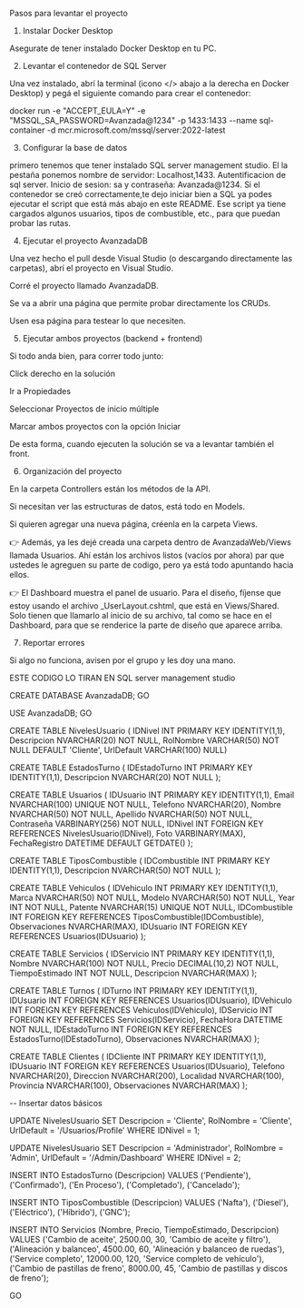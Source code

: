 Pasos para levantar el proyecto
1) Instalar Docker Desktop

Asegurate de tener instalado Docker Desktop en tu PC.

2) Levantar el contenedor de SQL Server

Una vez instalado, abrí la terminal (icono </> abajo a la derecha en Docker Desktop) y pegá el siguiente comando para crear el contenedor:

docker run -e "ACCEPT_EULA=Y" -e "MSSQL_SA_PASSWORD=Avanzada@1234" -p 1433:1433 --name sql-container -d mcr.microsoft.com/mssql/server:2022-latest

3) Configurar la base de datos

primero tenemos que tener instalado SQL server management studio.
El la pestaña ponemos nombre de servidor: Localhost,1433.
Autentificacion de sql server.
Inicio de sesion: sa y contraseña: Avanzada@1234.
Si el contenedor se creó correctamente,te dejo iniciar bien a SQL ya podes ejecutar el script que está más abajo en este README.
Ese script ya tiene cargados algunos usuarios, tipos de combustible, etc., para que puedan probar las rutas.

4) Ejecutar el proyecto AvanzadaDB

Una vez hecho el pull desde Visual Studio (o descargando directamente las carpetas), abrí el proyecto en Visual Studio.

Corré el proyecto llamado AvanzadaDB.

Se va a abrir una página que permite probar directamente los CRUDs.

Usen esa página para testear lo que necesiten.

5) Ejecutar ambos proyectos (backend + frontend)

Si todo anda bien, para correr todo junto:

Click derecho en la solución

Ir a Propiedades

Seleccionar Proyectos de inicio múltiple

Marcar ambos proyectos con la opción Iniciar

De esta forma, cuando ejecuten la solución se va a levantar también el front.

6) Organización del proyecto

En la carpeta Controllers están los métodos de la API.

Si necesitan ver las estructuras de datos, está todo en Models.

Si quieren agregar una nueva página, créenla en la carpeta Views.

👉 Además, ya les dejé creada una carpeta dentro de AvanzadaWeb/Views llamada Usuarios.
Ahí están los archivos listos (vacíos por ahora) par que ustedes le agreguen su parte de codigo, pero ya está todo apuntando hacia ellos.

👉 El Dashboard muestra el panel de usuario. Para el diseño, fíjense que estoy usando el archivo _UserLayout.cshtml, que está en Views/Shared.
Solo tienen que llamarlo al inicio de su archivo, tal como se hace en el Dashboard, para que se renderice la parte de diseño que aparece arriba.

7) Reportar errores

Si algo no funciona, avisen por el grupo y les doy una mano.

ESTE CODIGO LO TIRAN EN SQL server management studio

CREATE DATABASE AvanzadaDB;
GO

USE AvanzadaDB;
GO

CREATE TABLE NivelesUsuario ( IDNivel INT PRIMARY KEY IDENTITY(1,1), Descripcion NVARCHAR(20) NOT NULL, RolNombre VARCHAR(50) NOT NULL DEFAULT 'Cliente', UrlDefault VARCHAR(100) NULL)


CREATE TABLE EstadosTurno ( IDEstadoTurno INT PRIMARY KEY IDENTITY(1,1), Descripcion NVARCHAR(20) NOT NULL );

CREATE TABLE Usuarios ( IDUsuario INT PRIMARY KEY IDENTITY(1,1), Email NVARCHAR(100) UNIQUE NOT NULL, Telefono NVARCHAR(20), Nombre NVARCHAR(50) NOT NULL, Apellido NVARCHAR(50) NOT NULL, Contraseña VARBINARY(256) NOT NULL, IDNivel INT FOREIGN KEY REFERENCES NivelesUsuario(IDNivel), Foto VARBINARY(MAX), FechaRegistro DATETIME DEFAULT GETDATE() );

CREATE TABLE TiposCombustible ( IDCombustible INT PRIMARY KEY IDENTITY(1,1), Descripcion NVARCHAR(50) NOT NULL );

CREATE TABLE Vehiculos ( IDVehiculo INT PRIMARY KEY IDENTITY(1,1), Marca NVARCHAR(50) NOT NULL, Modelo NVARCHAR(50) NOT NULL, Year INT NOT NULL, Patente NVARCHAR(15) UNIQUE NOT NULL, IDCombustible INT FOREIGN KEY REFERENCES TiposCombustible(IDCombustible), Observaciones NVARCHAR(MAX), IDUsuario INT FOREIGN KEY REFERENCES Usuarios(IDUsuario) );

CREATE TABLE Servicios ( IDServicio INT PRIMARY KEY IDENTITY(1,1), Nombre NVARCHAR(100) NOT NULL, Precio DECIMAL(10,2) NOT NULL, TiempoEstimado INT NOT NULL, Descripcion NVARCHAR(MAX) );

CREATE TABLE Turnos ( IDTurno INT PRIMARY KEY IDENTITY(1,1), IDUsuario INT FOREIGN KEY REFERENCES Usuarios(IDUsuario), IDVehiculo INT FOREIGN KEY REFERENCES Vehiculos(IDVehiculo), IDServicio INT FOREIGN KEY REFERENCES Servicios(IDServicio), FechaHora DATETIME NOT NULL, IDEstadoTurno INT FOREIGN KEY REFERENCES EstadosTurno(IDEstadoTurno), Observaciones NVARCHAR(MAX) );

CREATE TABLE Clientes ( IDCliente INT PRIMARY KEY IDENTITY(1,1), IDUsuario INT FOREIGN KEY REFERENCES Usuarios(IDUsuario), Telefono NVARCHAR(20), Direccion NVARCHAR(200), Localidad NVARCHAR(100), Provincia NVARCHAR(100), Observaciones NVARCHAR(MAX) );

-- Insertar datos básicos 

UPDATE NivelesUsuario SET Descripcion = 'Cliente', RolNombre = 'Cliente', UrlDefault = '/Usuarios/Profile' WHERE IDNivel = 1;

UPDATE NivelesUsuario SET Descripcion = 'Administrador', RolNombre = 'Admin', UrlDefault = '/Admin/Dashboard' WHERE IDNivel = 2;

INSERT INTO EstadosTurno (Descripcion) VALUES ('Pendiente'), ('Confirmado'), ('En Proceso'), ('Completado'), ('Cancelado');

INSERT INTO TiposCombustible (Descripcion) VALUES ('Nafta'), ('Diesel'), ('Eléctrico'), ('Híbrido'), ('GNC');

INSERT INTO Servicios (Nombre, Precio, TiempoEstimado, Descripcion) VALUES ('Cambio de aceite', 2500.00, 30, 'Cambio de aceite y filtro'), ('Alineación y balanceo', 4500.00, 60, 'Alineación y balanceo de ruedas'), ('Service completo', 12000.00, 120, 'Service completo de vehículo'), ('Cambio de pastillas de freno', 8000.00, 45, 'Cambio de pastillas y discos de freno');

GO
